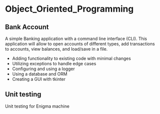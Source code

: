 # Object_Oriented_Programming

## Bank Account
A simple Banking application with a command line interface (CLI). This application will
allow to open accounts of different types, add transactions to accounts, view balances, and load/save
in a file. 
- Adding functionality to existing code with minimal changes
- Utilizing exceptions to handle edge cases
- Configuring and using a logger
- Using a database and ORM
- Creating a GUI with tkinter

## Unit testing 
Unit testing for Enigma machine
